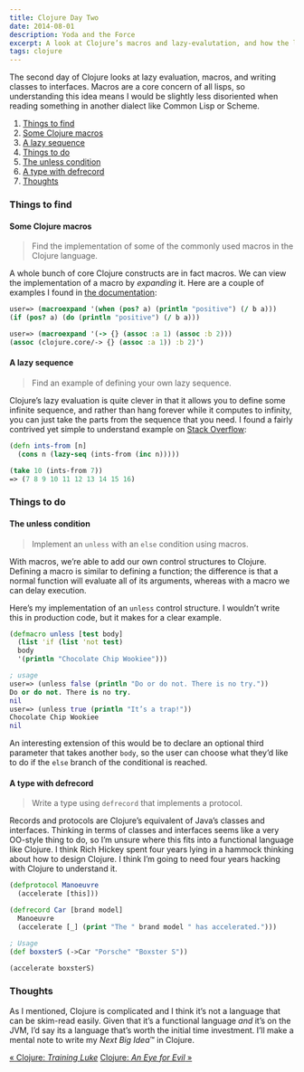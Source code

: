 ```yaml
---
title: Clojure Day Two
date: 2014-08-01
description: Yoda and the Force
excerpt: A look at Clojure’s macros and lazy-evalutation, and how the language interacts with the JVM via types and interfaces.
tags: clojure
---
```


The second day of Clojure looks at lazy evaluation, macros, and writing classes
to interfaces. Macros are a core concern of all lisps, so understanding this
idea means I would be slightly less disoriented when reading something in
another dialect like Common Lisp or Scheme.

<div id="toc"></div>

1. [Things to find](#things-to-find)
  1. [Some Clojure macros](#some-clojure-macros)
  2. [A lazy sequence](#a-lazy-sequence)
2. [Things to do](#things-to-do)
  1. [The unless condition](#the-unless-condition)
  2. [A type with defrecord](#a-type-with-defrecord)
3. [Thoughts](#thoughts)

### Things to find

#### Some Clojure macros

> Find the implementation of some of the commonly used macros in the Clojure language.

A whole bunch of core Clojure constructs are in fact macros. We can view the
implementation of a macro by *expanding* it. Here are a couple of examples I
found in [the documentation](http://clojure.org/macros):

~~~clojure
user=> (macroexpand '(when (pos? a) (println "positive") (/ b a)))
(if (pos? a) (do (println "positive") (/ b a)))

user=> (macroexpand '(-> {} (assoc :a 1) (assoc :b 2)))
(assoc (clojure.core/-> {} (assoc :a 1)) :b 2)')
~~~

#### A lazy sequence

> Find an example of defining your own lazy sequence.

Clojure’s lazy evaluation is quite clever in that it allows you to define some
infinite sequence, and rather than hang forever while it computes to infinity,
you can just take the parts from the sequence that you need. I found a fairly
contrived yet simple to understand example on [Stack
Overflow](http://stackoverflow.com/a/4993105/704015):

~~~clojure
(defn ints-from [n]
  (cons n (lazy-seq (ints-from (inc n)))))

(take 10 (ints-from 7))
=> (7 8 9 10 11 12 13 14 15 16)
~~~

### Things to do

#### The unless condition

> Implement an `unless` with an `else` condition using macros.

With macros, we’re able to add our own control structures to Clojure. Defining
a macro is similar to defining a function; the difference is that a normal
function will evaluate all of its arguments, whereas with a macro we can delay
execution.

Here’s my implementation of an `unless` control structure. I wouldn’t write
this in production code, but it makes for a clear example.

~~~clojure
(defmacro unless [test body]
  (list 'if (list 'not test)
  body
  '(println "Chocolate Chip Wookiee")))

; usage
user=> (unless false (println "Do or do not. There is no try."))
Do or do not. There is no try.
nil
user=> (unless true (println "It’s a trap!"))
Chocolate Chip Wookiee
nil
~~~

An interesting extension of this would be to declare an optional third
parameter that takes another `body`, so the user can choose what they’d like to
do if the `else` branch of the conditional is reached.

#### A type with defrecord

> Write a type using `defrecord` that implements a protocol.

Records and protocols are Clojure’s equivalent of Java’s classes and
interfaces. Thinking in terms of classes and interfaces seems like a very
OO-style thing to do, so I’m unsure where this fits into a functional language
like Clojure. I think Rich Hickey spent four years lying in a hammock thinking
about how to design Clojure. I think I’m going to need four years hacking with
Clojure to understand it.

~~~clojure
(defprotocol Manoeuvre
  (accelerate [this]))

(defrecord Car [brand model]
  Manoeuvre
  (accelerate [_] (print "The " brand model " has accelerated.")))

; Usage
(def boxsterS (->Car "Porsche" "Boxster S"))

(accelerate boxsterS)
~~~

### Thoughts

As I mentioned, Clojure is complicated and I think it’s not a language that can
be skim-read easily. Given that it’s a functional language *and* it’s on the
JVM, I’d say its a language that’s worth the initial time investment. I’ll make
a mental note to write my *Next Big Idea*™ in Clojure.

<a class="previous-post" href="/seven-languages/clojure-day-one">« Clojure: <i>Training Luke</i></a>
<a class="next-post" href="/seven-languages/clojure-day-three">Clojure: <i>An Eye for Evil</i> »</a>
